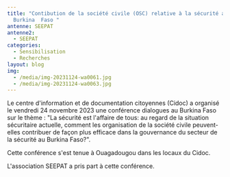 ```yaml
---
title: "Contibution de la société civile (OSC) relative à la sécurité au
  Burkina  Faso "
antenne: SEEPAT
antenne2:
  - SEEPAT
categories:
  - Sensibilisation
  - Recherches
layout: blog
img:
  - /media/img-20231124-wa0061.jpg
  - /media/img-20231124-wa0063.jpg
---
```

L﻿e centre d'information et de documentation citoyennes (Cidoc) a organisé le vendredi 24 novembre 2023 une conférence dialogues au Burkina Faso sur le thème : "La sécurité est l'affaire de tous: au regard de la situation sécuritaire actuelle, comment les organisation de la société civile peuvent-elles contribuer de façon plus efficace dans la gouvernance du secteur de la sécurité au Burkina Faso?".

C﻿ette conférence s'est tenue à Ouagadougou dans les locaux du Cidoc.

L﻿'association SEEPAT a pris part à cette conférence.
